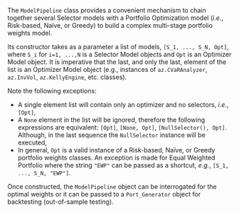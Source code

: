 The `ModelPipeline` class provides a convenient mechanism to
chain together several Selector models with a Portfolio Optimization model
(*i.e.*, Risk-based, Naïve, or Greedy) to build a complex multi-stage portfolio
weights model.

Its constructor takes as a parameter a list of models,
`[S_1, ..., S_N, Opt]`, where `S_i` for `i=1, ...,N`
is a Selector Model objects and `Opt` is an Optimizer Model object.
It is imperative that the last, and only the last, element of
the list is an Optimizer Model object (e.g., instances of `az.CVaRAnalyzer`,
`az.InvVol`, `az.KellyEngine`, etc. classes).

Note the following exceptions:

* A single element list will contain only an optimizer and no selectors,
*i.e.*, `[Opt]`,
* A `None` element in the list will be ignored, therefore the following
expressions are equivalent: `[Opt]`, `[None, Opt]`,
`[NullSelector(), Opt]`. Although, in the last sequence the
`NullSelector` instance will be executed,
* In general, `Opt` is a valid instance of a Risk-based, Naïve, or
Greedy portfolio weights classes. An exception is made for Equal Weighted
Portfolio where the string `"EWP"` can be passed as a shortcut,
*e.g.*, `[S_1, ..., S_N, "EWP"]`.

Once constructed, the `ModelPipeline` object can be interrogated for the
optimal weights or it can be passed to
a `Port_Generator` object for backtesting (out-of-sample testing).
